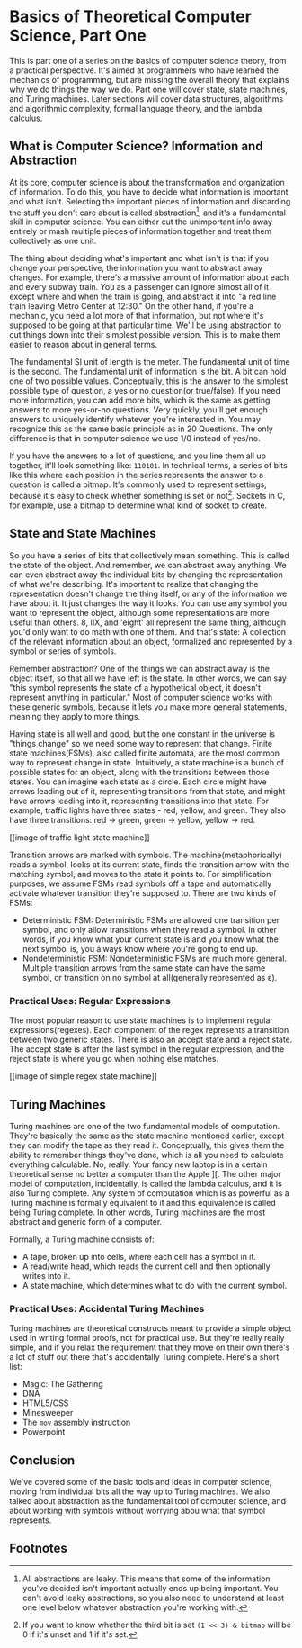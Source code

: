 # Basics of Theoretical Computer Science, Part One

This is part one of a series on the basics of computer science theory, from a practical perspective.  It's aimed at programmers who have learned the mechanics of programming, but are missing the overall theory that explains why we do things the way we do.  Part one will cover state, state machines, and Turing machines.  Later sections will cover data structures, algorithms and algorithmic complexity, formal language theory, and the lambda calculus.

## What is Computer Science? Information and Abstraction

At its core, computer science is about the transformation and organization of information.  To do this, you have to decide what information is important and what isn't.  Selecting the important pieces of information and discarding the stuff you don't care about is called abstraction[^1], and it's a fundamental skill in computer science.  You can either cut the unimportant info away entirely or mash multiple pieces of information together and treat them collectively as one unit.

The thing about deciding what's important and what isn't is that if you change your perspective, the information you want to abstract away changes.  For example, there's a massive amount of information about each and every subway train.  You as a passenger can ignore almost all of it except where and when the train is going, and abstract it into "a red line train leaving Metro Center at 12:30."  On the other hand, if you're a mechanic, you need a lot more of that information, but not where it's supposed to be going at that particular time.  We'll be using abstraction to cut things down into their simplest possible version.  This is to make them easier to reason about in general terms.

The fundamental SI unit of length is the meter.  The fundamental unit of time is the second.  The fundamental unit of information is the bit.  A bit can hold one of two possible values.  Conceptually, this is the answer to the simplest possible type of question, a yes or no question(or true/false).  If you need more information, you can add more bits, which is the same as getting answers to more yes-or-no questions.  Very quickly, you'll get enough answers to uniquely identify whatever you're interested in.  You may recognize this as the same basic principle as in 20 Questions.  The only difference is that in computer science we use 1/0 instead of yes/no.

If you have the answers to a lot of questions, and you line them all up together, it'll look something like: `110101`.  In technical terms, a series of bits like this where each position in the series represents the answer to a question is called a bitmap.  It's commonly used to represent settings, because it's easy to check whether something is set or not[^2].  Sockets in C, for example, use a bitmap to determine what kind of socket to create.

## State and State Machines

So you have a series of bits that collectively mean something.  This is called the state of the object.  And remember, we can abstract away anything.  We can even abstract away the individual bits by changing the representation of what we're describing.  It's important to realize that changing the representation doesn't change the thing itself, or any of the information we have about it.  It just changes the way it looks.  You can use any symbol you want to represent the object, although some representations are more useful than others.  8, IIX, and 'eight' all represent the same thing, although you'd only want to do math with one of them.  And that's state: A collection of the relevant information about an object, formalized and represented by a symbol or series of symbols.

Remember abstraction?  One of the things we can abstract away is the object itself, so that all we have left is the state.  In other words, we can say "this symbol represents the state of a hypothetical object, it doesn't represent anything in particular."  Most of computer science works with these generic symbols, because it lets you make more general statements, meaning they apply to more things.

Having state is all well and good, but the one constant in the universe is "things change" so we need some way to represent that change.  Finite state machines(FSMs), also called finite automata, are the most common way to represent change in state.  Intuitively, a state machine is a bunch of possible states for an object, along with the transitions between those states.  You can imagine each state as a circle.  Each circle might have arrows leading out of it, representing transitions from that state, and might have arrows leading into it, representing transitions into that state.  For example, traffic lights have three states - red, yellow, and green.  They also have three transitions: red -> green, green -> yellow, yellow -> red.

[[image of traffic light state machine]]

Transition arrows are marked with symbols.  The machine(metaphorically) reads a symbol, looks at its current state, finds the transition arrow with the matching symbol, and moves to the state it points to.  For simplification purposes, we assume FSMs read symbols off a tape and automatically activate whatever transition they're supposed to.  There are two kinds of FSMs:

* Deterministic FSM: Deterministic FSMs are allowed one transition per symbol, and only allow transitions when they read a symbol.  In other words, if you know what your current state is and you know what the next symbol is, you always know where you're going to end up.
* Nondeterministic FSM: Nondeterministic FSMs are much more general.  Multiple transition arrows from the same state can have the same symbol, or transition on no symbol at all(generally represented as ε).

### Practical Uses: Regular Expressions

The most popular reason to use state machines is to implement regular expressions(regexes).  Each component of the regex represents a transition between two generic states.  There is also an accept state and a reject state.  The accept state is after the last symbol in the regular expression, and the reject state is where you go when nothing else matches.

[[image of simple regex state machine]]

## Turing Machines

Turing machines are one of the two fundamental models of computation.  They're basically the same as the state machine mentioned earlier, except they can modify the tape as they read it.  Conceptually, this gives them the ability to remember things they've done, which is all you need to calculate everything calculable.  No, really.  Your fancy new laptop is in a certain theoretical sense no better a computer than the Apple ][.  The other major model of computation, incidentally, is called the lambda calculus, and it is also Turing complete.  Any system of computation which is as powerful as a Turing machine is formally equivalent to it and this equivalence is called being Turing complete.  In other words, Turing machines are the most abstract and generic form of a computer.

Formally, a Turing machine consists of:

* A tape, broken up into cells, where each cell has a symbol in it.
* A read/write head, which reads the current cell and then optionally writes into it.
* A state machine, which determines what to do with the current symbol.

### Practical Uses: Accidental Turing Machines

Turing machines are theoretical constructs meant to provide a simple object used in writing formal proofs, not for practical use.  But they're really really simple, and if you relax the requirement that they move on their own there's a lot of stuff out there that's accidentally Turing complete.  Here's a short list:

* Magic: The Gathering
* DNA
* HTML5/CSS
* Minesweeper
* The `mov` assembly instruction
* Powerpoint

## Conclusion

We've covered some of the basic tools and ideas in computer science, moving from individual bits all the way up to Turing machines.  We also talked about abstraction as the fundamental tool of computer science, and about working with symbols without worrying abou what that symbol represents.

## Footnotes

[^1]: All abstractions are leaky.  This means that some of the information you've decided isn't important actually ends up being important.  You can't avoid leaky abstractions, so you also need to understand at least one level below whatever abstraction you're working with.  
[^2]: If you want to know whether the third bit is set `(1 << 3) & bitmap` will be 0 if it's unset and 1 if it's set.
